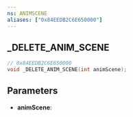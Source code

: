 ```yaml
---
ns: ANIMSCENE
aliases: ["0x84EEDB2C6E650000"]
---
```

## _DELETE_ANIM_SCENE

```c
// 0x84EEDB2C6E650000
void _DELETE_ANIM_SCENE(int animScene);
```

## Parameters
* **animScene**:
